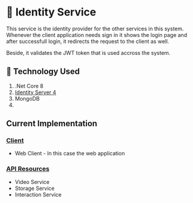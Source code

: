 # :key: Identity Service
This service is the identity provider for the other services in this system. Whenever the client application needs sign in it shows the login page and after successfull login, it redirects the request to the client as well. 

Beside, it validates the JWT token that is used accross the system.


## :hammer: Technology Used
1. .Net Core 8
1. [Identity Server 4](https://identityserver4.readthedocs.io/en/latest/)
1. MongoDB
1. 


## Current Implementation
### [Client](https://identityserver4.readthedocs.io/en/latest/intro/terminology.html#client)
* Web Client - In this case the web application
### [API Resources](https://identityserver4.readthedocs.io/en/latest/intro/terminology.html#resources)
* Video Service
* Storage Service
* Interaction Service

